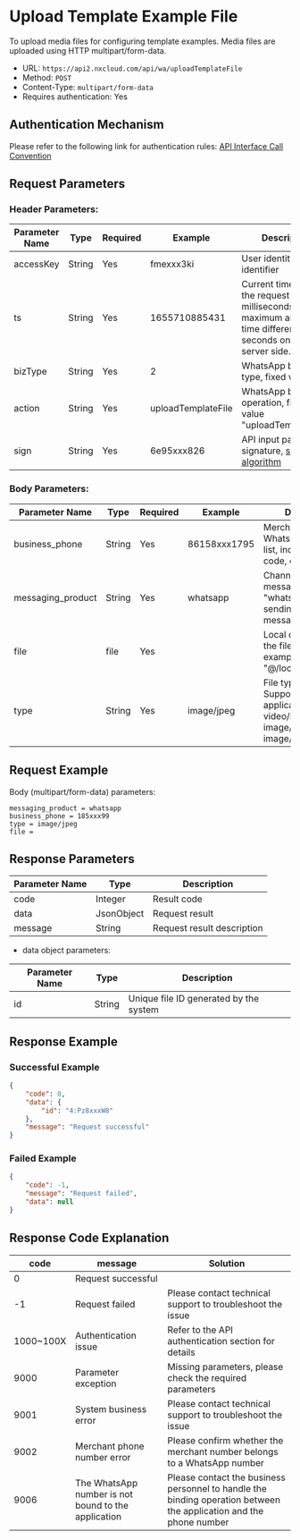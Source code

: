 # Upload Template Example File

To upload media files for configuring template examples. Media files are uploaded using HTTP multipart/form-data.

- URL: `https://api2.nxcloud.com/api/wa/uploadTemplateFile`
- Method: `POST`
- Content-Type: `multipart/form-data`
- Requires authentication: Yes

## Authentication Mechanism

Please refer to the following link for authentication rules: [API Interface Call Convention](https://github.com/nxtele/http-api-document/wiki/API%E6%8E%A5%E5%8F%A3%E8%B0%83%E7%94%A8%E7%BA%A6%E5%AE%9A)

## Request Parameters
### Header Parameters:

| Parameter Name | Type   | Required | Example  | Description                                                 |
| -------------- | ------ | -------- | -------- | ----------------------------------------------------------- |
| accessKey      | String | Yes      | fmexxx3ki | User identity identifier                                    |
| ts             | String | Yes      | 1655710885431 | Current timestamp of the request (in milliseconds). The maximum allowed time difference is 60 seconds on the server side. |
| bizType        | String | Yes      | 2        | WhatsApp business type, fixed value "2"                      |
| action         | String | Yes      | uploadTemplateFile | WhatsApp business operation, fixed value "uploadTemplateFile" |
| sign           | String | Yes      | 6e95xxx826 | API input parameter signature, [signature algorithm](https://github.com/nxtele/http-api-document/wiki/API%E6%8E%A5%E5%8F%A3%E8%B0%83%E7%94%A8%E7%BA%A6%E5%AE%9A) |

### Body Parameters:

| Parameter Name   | Type   | Required | Example | Description                                                  |
| ---------------- | ------ | -------- | ------- | ------------------------------------------------------------ |
| business_phone   | String | Yes      | 86158xxx1795 | Merchant's WhatsApp number list, including country code, e.g., 185xxx99 |
| messaging_product | String | Yes      | whatsapp | Channel for sending messages, must be "whatsapp" when sending WhatsApp messages |
| file             | file   | Yes      |         | Local directory where the file is stored. For example: "@/local/path/file.jpg" |
| type             | String | Yes      | image/jpeg | File type <br>Supported: application/pdf, video/mp4, image/jpeg, image/png, image/jpg |

## Request Example
Body (multipart/form-data) parameters:
```
messaging_product = whatsapp
business_phone = 185xxx99
type = image/jpeg
file = 
```

## Response Parameters

| Parameter Name | Type       | Description   |
| -------------- | ---------- | ------------- |
| code           | Integer    | Result code   |
| data           | JsonObject | Request result |
| message        | String     | Request result description |

- data object parameters:

| Parameter Name | Type   | Description                 |
| -------------- | ------ | --------------------------- |
| id             | String | Unique file ID generated by the system |

## Response Example
### Successful Example
```json
{
    "code": 0,
    "data": {
        "id": "4:Pz8xxxW8"
    },
    "message": "Request successful"
}
```

### Failed Example
```json
{
    "code": -1,
    "message": "Request failed",
    "data": null
}
```

## Response Code Explanation

| code | message           | Solution                    |
| ---- | ----------------- | --------------------------- |
| 0    | Request successful |                             |
| -1   | Request failed    | Please contact technical support to troubleshoot the issue |
| 1000~100X | Authentication issue | Refer to the API authentication section for details |
| 9000 | Parameter exception | Missing parameters, please check the required parameters |
| 9001 | System business error | Please contact technical support to troubleshoot the issue |
| 9002 | Merchant phone number error | Please confirm whether the merchant number belongs to a WhatsApp number |
| 9006 | The WhatsApp number is not bound to the application | Please contact the business personnel to handle the binding operation between the application and the phone number |